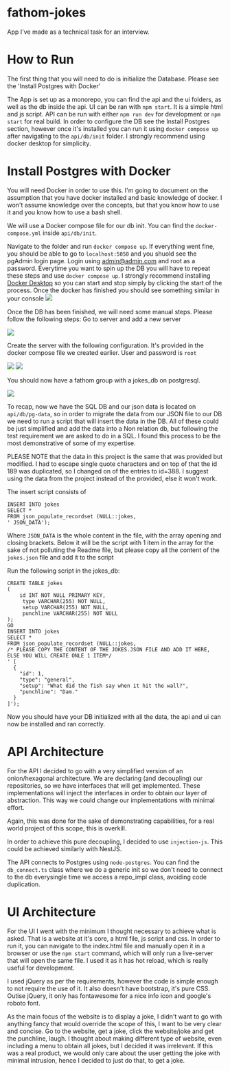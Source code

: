 # fathom-jokes

App I've made as a technical task for an interview.

# How to Run

The first thing that you will need to do is initialize the Database. Please see the 'Install Postgres with Docker'

The App is set up as a monorepo, you can find the api and the ui folders, as well as the db inside the api.
UI can be ran with `npm start`. It is a simple html and js script.
API can be run with either `npm run dev` for development or `npm start` for real build.
In order to configure the DB see the Install Postgres section, however once it's installed you can run it using `docker compose up` after navigating to the `api/db/init` folder. I strongly recommend using docker desktop for simplicity.

# Install Postgres with Docker

You will need Docker in order to use this. I'm going to document on the assumption that you have docker installed and basic knowledge of docker.
I won't assume knowledge over the concepts, but that you know how to use it and you know how to use a bash shell.

We will use a Docker compose file for our db init. You can find the `docker-compose.yml` inside `api/db/init`.

Navigate to the folder and run `docker compose up`. If everything went fine, you should be able to go to `localhost:5050` and you shuold see the pgAdmin login page. Login using admin@admin.com and root as a password. Everytime you want to spin up the DB you will have to repeat these steps and use `docker compose up`. I strongly recommend installing [Docker Desktop](https://www.docker.com/products/docker-desktop/) so you can start and stop simply by clicking the start of the process.
Once the docker has finished you should see something similar in your console
![](./docs/pgadmin5.png)

Once the DB has been finished, we will need some manual steps.
Please follow the following steps:
Go to server and add a new server

![](docs/pgadmin1.png)

Create the server with the following configuration. It's provided in the docker compose file we created earlier. User and password is `root`

![](docs/pgadmin2.png)
![](docs/pgadmin3.png)

You should now have a fathom group with a jokes_db on postgresql.

![](docs/pgadmin4.png)

To recap, now we have the SQL DB and our json data is located on `api/db/pg-data`, so in order to migrate the data from our JSON file to our DB we need to run a script that will insert the data in the DB. All of these could be just simplified and add the data into a Non relation db, but following the test requirement we are asked to do in a SQL. I found this process to be the most demonstrative of some of my expertise.

PLEASE NOTE that the data in this project is the same that was provided but modified. I had to escape single quote characters and on top of that the id 189 was duplicated, so I changed on of the entries to id=388. I suggest using the data from the project instead of the provided, else it won't work.

The insert script consists of

```
INSERT INTO jokes
SELECT *
FROM json_populate_recordset (NULL::jokes,
' JSON_DATA');
```

Where `JSON_DATA` is the whole content in the file, with the array opening and closing brackets. Below it will be the script with 1 item in the array for the sake of not polluting the Readme file, but please copy all the content of the `jokes.json` file and add it to the script

Run the following script in the jokes_db:

```
CREATE TABLE jokes
(
	id INT NOT NULL PRIMARY KEY,
	 type VARCHAR(255) NOT NULL,
	 setup VARCHAR(255) NOT NULL,
	 punchline VARCHAR(255) NOT NULL
);
GO
INSERT INTO jokes
SELECT *
FROM json_populate_recordset (NULL::jokes,
/* PLEASE COPY THE CONTENT OF THE JOKES.JSON FILE AND ADD IT HERE, ELSE YOU WILL CREATE ONLE 1 ITEM*/
' [
  {
    "id": 1,
    "type": "general",
    "setup": "What did the fish say when it hit the wall?",
    "punchline": "Dam."
  }
]');

```

Now you should have your DB initialized with all the data, the api and ui can now be installed and ran correctly.

# API Architecture

For the API I decided to go with a very simplified version of an onion/hexagonal architecture.
We are declaring (and decoupling) our repositories, so we have interfaces that will get implemented. These implementations will inject the interfaces in order to obtain our layer of abstraction. This way we could change our implementations with minimal effort.

Again, this was done for the sake of demonstrating capabilities, for a real world project of this scope, this is overkill.

In order to achieve this pure decoupling, I decided to use `injection-js`.
This could be achieved similarly with NestJS.

The API connects to Postgres using `node-postgres`. You can find the `db_connect.ts` class where we do a generic init so we don't need to connect to the db everysingle time we access a repo_impl class, avoiding code duplication.

# UI Architecture

For the UI I went with the minimum I thought necessary to achieve what is asked. That is a website at it's core, a html file, js script and css.
In order to run it, you can navigate to the index.html file and manually open it in a browser or use the `npm start` command, which will only run a live-server that will open the same file. I used it as it has hot reload, which is really useful for development.

I used jQuery as per the requirements, however the code is simple enough to not require the use of it.
It also doesn't have bootstrap, it's pure CSS. Outise jQuery, it only has fontawesome for a nice info icon and google's roboto font.

As the main focus of the website is to display a joke, I didn't want to go with anything fancy that would override the scope of this, I want to be very clear and concise. Go to the website, get a joke, click the website/joke and get the punchline, laugh.
I thought about making different type of website, even including a menu to obtain all jokes, but I decided it was irrelevant. If this was a real product, we would only care about the user getting the joke with minimal intrusion, hence I decided to just do that, to get a joke.
